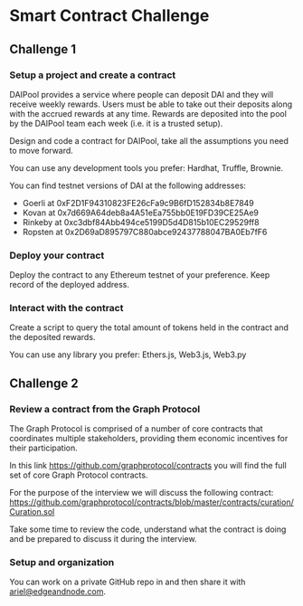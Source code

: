 # Smart Contract Challenge

## Challenge 1
### Setup a project and create a contract

DAIPool provides a service where people can deposit DAI and they will receive weekly rewards. Users must be able to take out their deposits along with the accrued rewards at any time. Rewards are deposited into the pool by the DAIPool team each week (i.e. it is a trusted setup).

Design and code a contract for DAIPool, take all the assumptions you need to move forward.

You can use any development tools you prefer: Hardhat, Truffle, Brownie.

You can find testnet versions of DAI at the following addresses:
- Goerli at 0xF2D1F94310823FE26cFa9c9B6fD152834b8E7849
- Kovan at 0x7d669A64deb8a4A51eEa755bb0E19FD39CE25Ae9
- Rinkeby at 0xc3dbf84Abb494ce5199D5d4D815b10EC29529ff8
- Ropsten at 0x2D69aD895797C880abce92437788047BA0Eb7fF6

### Deploy your contract

Deploy the contract to any Ethereum testnet of your preference. Keep record of the deployed address.

### Interact with the contract

Create a script to query the total amount of tokens held in the contract and the deposited rewards.

You can use any library you prefer: Ethers.js, Web3.js, Web3.py

## Challenge 2
### Review a contract from the Graph Protocol

The Graph Protocol is comprised of a number of core contracts that coordinates multiple stakeholders, providing them economic incentives for their participation.

In this link https://github.com/graphprotocol/contracts you will find the full set of core Graph Protocol contracts.

For the purpose of the interview we will discuss the following contract:
https://github.com/graphprotocol/contracts/blob/master/contracts/curation/Curation.sol

Take some time to review the code, understand what the contract is doing and be prepared to discuss it during the interview.

### Setup and organization

You can work on a private GitHub repo in and then share it with ariel@edgeandnode.com.
